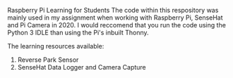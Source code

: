 
Raspberry Pi Learning for Students
The code within this respository was mainly used in my assignment when working with Raspberry Pi, SenseHat and Pi Camera in 2020. 
I would reccomend that you run the code using the Python 3 IDLE than using the Pi's inbuilt Thonny.

The learning resources available:
1) Reverse Park Sensor
2) SenseHat Data Logger and Camera Capture

